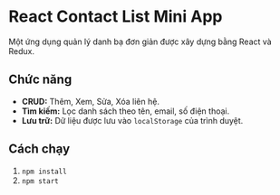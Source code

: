 # React Contact List Mini App

Một ứng dụng quản lý danh bạ đơn giản được xây dựng bằng React và Redux.

## Chức năng

- **CRUD:** Thêm, Xem, Sửa, Xóa liên hệ.
- **Tìm kiếm:** Lọc danh sách theo tên, email, số điện thoại.
- **Lưu trữ:** Dữ liệu được lưu vào `localStorage` của trình duyệt.

## Cách chạy

1.  `npm install`
2.  `npm start`
